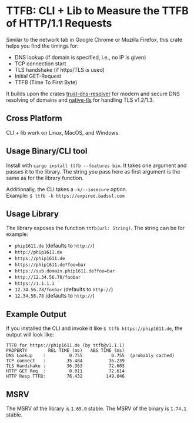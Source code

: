 # TTFB: CLI + Lib to Measure the TTFB of HTTP/1.1 Requests

Similar to the network tab in Google Chrome or Mozilla Firefox, this
crate helps you find the timings for:

- DNS lookup (if domain is specified, i.e., no IP is given)
- TCP connection start
- TLS handshake (if https/TLS is used)
- Initial GET-Request
- TTFB (Time To First Byte)

It builds upon the crates [trust-dns-resolver](crates.io/crate/trust-dns-resolver) for modern and secure
DNS resolving of domains and [native-tls](crates.io/crate/native-tls) for handling TLS v1.2/1.3.

## Cross Platform
CLI + lib work on Linux, MacOS, and Windows.

## Usage Binary/CLI tool
Install with `cargo install ttfb --features bin`. It takes one argument and passes it to the library.
The string you pass here as first argument is the same as for the library function.

Additionally, the CLI takes a `-k/--insecure` option. \
Example: `$ ttfb -k https://expired.badssl.com`

## Usage Library
The library exposes the function `ttfb(url: String)`. The string can be for example:
- `phip1611.de` (defaults to `http://`)
- `http://phip1611.de`
- `https://phip1611.de`
- `https://phip1611.de?foo=bar`
- `https://sub.domain.phip1611.de?foo=bar`
- `http://12.34.56.78/foobar`
- `https://1.1.1.1`
- `12.34.56.78/foobar` (defaults to `http://`)
- `12.34.56.78` (defaults to `http://`)

## Example Output
If you installed the CLI and invoke it like `$ ttfb https://phip1611.de`, the output will look like:
```text
TTFB for https://phip1611.de (by ttfb@v1.1.1)
PROPERTY        REL TIME (ms)   ABS TIME (ms)
DNS Lookup    :         0.755           0.755  (probably cached)
TCP connect   :        35.484          36.239
TLS Handshake :        36.363          72.603
HTTP GET Req  :         0.011          72.614
HTTP Resp TTFB:        76.432         149.046
```

## MSRV
The MSRV of the library is `1.65.0` stable.
The MSRV of the binary is `1.74.1` stable.
